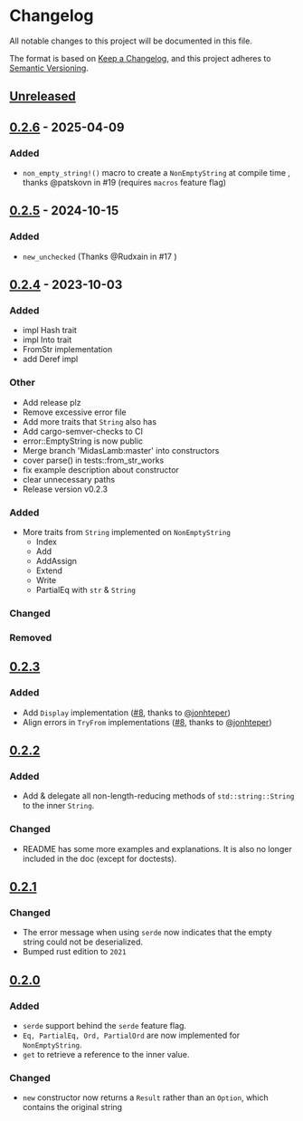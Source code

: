 # Changelog

All notable changes to this project will be documented in this file.

The format is based on [Keep a Changelog](https://keepachangelog.com/en/1.0.0/),
and this project adheres to [Semantic Versioning](https://semver.org/spec/v2.0.0.html).

## [Unreleased]

## [0.2.6](https://github.com/MidasLamb/non-empty-string/compare/v0.2.5...v0.2.6) - 2025-04-09

### Added

- `non_empty_string!()` macro to create a `NonEmptyString` at compile time , thanks @patskovn in #19 (requires `macros` feature flag)

## [0.2.5](https://github.com/MidasLamb/non-empty-string/compare/v0.2.4...v0.2.5) - 2024-10-15

### Added

- `new_unchecked` (Thanks @Rudxain in #17 )

## [0.2.4](https://github.com/MidasLamb/non-empty-string/compare/v0.2.3...v0.2.4) - 2023-10-03

### Added

- impl Hash trait
- impl Into trait
- FromStr implementation
- add Deref impl

### Other

- Add release plz
- Remove excessive error file
- Add more traits that `String` also has
- Add cargo-semver-checks to CI
- error::EmptyString is now public
- Merge branch 'MidasLamb:master' into constructors
- cover parse() in tests::from_str_works
- fix example description about constructor
- clear unnecessary paths
- Release version v0.2.3

### Added

- More traits from `String` implemented on `NonEmptyString`
  - Index
  - Add
  - AddAssign
  - Extend
  - Write
  - PartialEq with `str` & `String`

### Changed

### Removed

## [0.2.3]

### Added

- Add `Display` implementation ([#8](https://github.com/MidasLamb/non-empty-string/pull/8), thanks to [@jonhteper](https://github.com/jonhteper))
- Align errors in `TryFrom` implementations ([#8](https://github.com/MidasLamb/non-empty-string/pull/8), thanks to [@jonhteper](https://github.com/jonhteper))

## [0.2.2]

### Added

- Add & delegate all non-length-reducing methods of `std::string::String` to the inner `String`.

### Changed

- README has some more examples and explanations. It is also no longer included in the doc (except for doctests).

## [0.2.1]

### Changed

- The error message when using `serde` now indicates that the empty string could not be deserialized.
- Bumped rust edition to `2021`

## [0.2.0]

### Added

- `serde` support behind the `serde` feature flag.
- `Eq, PartialEq, Ord, PartialOrd` are now implemented for `NonEmptyString`.
- `get` to retrieve a reference to the inner value.

### Changed

- `new` constructor now returns a `Result` rather than an `Option`, which contains the original string

[unreleased]: https://github.com/MidasLamb/non-empty-string/compare/v0.2.3...HEAD
[0.2.3]: https://github.com/MidasLamb/non-empty-string/compare/v0.2.2...v0.2.3
[0.2.2]: https://github.com/MidasLamb/non-empty-string/compare/v0.2.1...v0.2.2
[0.2.1]: https://github.com/MidasLamb/non-empty-string/compare/v0.2.0...v0.2.1
[0.2.0]: https://github.com/MidasLamb/non-empty-string/compare/v0.1.0...v0.2.0
